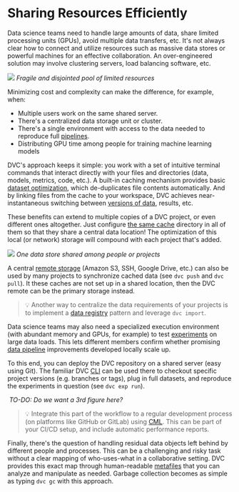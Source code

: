 # Sharing Resources Efficiently

Data science teams need to handle large amounts of data, share limited
processing units (GPUs), avoid multiple data transfers, etc. It's not always
clear how to connect and utilize resources such as massive data stores or
powerful machines for an effective collaboration. An over-engineered solution
may involve clustering servers, load balancing software, etc.

![](/img/resource-pool.png) _Fragile and disjointed pool of limited resources_

Minimizing cost and complexity can make the difference, for example, when:

- Multiple users work on the same shared server.
- There's a centralized data storage unit or cluster.
- There's a single environment with access to the data needed to reproduce full
  [pipelines](/doc/start/data-pipelines).
- Distributing GPU time among people for training machine learning models

DVC's approach keeps it simple: you work with a set of intuitive terminal
commands that interact directly with your files and directories (data, models,
metrics, code, etc.). A built-in <abbr>caching</abbr> mechanism provides basic
[dataset optimization](/doc/user-guide/large-dataset-optimization), which
de-duplicates file contents automatically. And by linking files from the cache
to your <abbr>workspace</abbr>, DVC achieves near-instantaneous switching
between [versions of data](/doc/use-cases/versioning-data-and-model-files),
results, etc.

These benefits can extend to multiple copies of a <abbr>DVC project</abbr>, or
even different ones altogether. Just configure
[the same cache](/doc/user-guide/how-to/share-a-dvc-cache) directory in all of
them so that they share a central data location! The optimization of this local
(or network) storage will compound with each project that's added.

![](/img/shared-server.png) _One data store shared among people or projects_

A central [remote storage](/doc/command-reference/remote) (Amazon S3, SSH,
Google Drive, etc.) can also be used by many projects to synchronize cached data
(see `dvc push` and `dvc pull`). It these caches are not set up in a shared
location, then the DVC remote can be the primary storage instead.

> 💡 Another way to centralize the data requirements of your projects is to
> implement a [data registry](/doc/use-cases/data-registries) pattern and
> leverage `dvc import`.

Data science teams may also need a specialized execution environment (with
abundant memory and GPUs, for example) to test
[experiments](/doc/start/experiments) on large data loads. This lets different
members confirm whether promising [data pipeline](/doc/start/data-pipelines)
improvements developed locally scale up.

To this end, you can deploy the <abbr>DVC repository</abbr> on a shared server
(easy using Git). The familiar DVC [CLI](/doc/command-reference) can be used
there to checkout specific project versions (e.g. branches or tags), plug in
full datasets, and reproduce the experiments in question (see `dvc exp run`).

![]() _TO-DO: Do we want a 3rd figure here?_

> 💡 Integrate this part of the workflow to a regular development process (on
> platforms like GitHub or GitLab) using [CML](https://cml.dev/). This can be
> part of your CI/CD setup, and include automatic performance reports.

Finally, there's the question of handling residual data objects left behind by
different people and processes. This can be a challenging and risky task without
a clear mapping of who-uses-what in a collaborative setting. DVC provides this
exact map through human-readable [metafiles](/doc/user-guide/project-structure)
that you can analyze and manipulate as needed. Garbage collection becomes as
simple as typing `dvc gc` with this approach.
